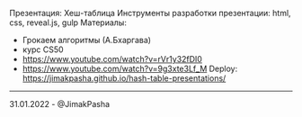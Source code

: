 Презентация: Хеш-таблица
Инструменты разработки презентации: html, css, reveal.js, gulp
Материалы:
 - Грокаем алгоритмы (А.Бхаргава)
 - курс CS50
 - <a href="https://www.youtube.com/watch?v=rVr1y32fDI0">https://www.youtube.com/watch?v=rVr1y32fDI0</a>
 - <a href="https://www.youtube.com/watch?v=9g3xte3Lf_M">https://www.youtube.com/watch?v=9g3xte3Lf_M</a>
 Deploy:
 <a href="https://jimakpasha.github.io/hash-table-presentations/">https://jimakpasha.github.io/hash-table-presentations/</a>
 -------------------
31.01.2022 - @JimakPasha
